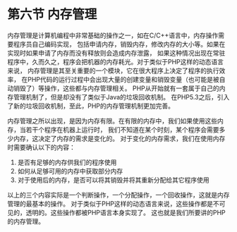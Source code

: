 # 第六节 内存管理

内存管理是计算机编程中非常基础的操作之一，如在C/C++语言中，内存操作需要程序员自己编码实现，
包括申请内存，销毁内存，修改内存的大小等。如果在实现时如果申请了内存而没有释放则会造成内存泄露，
如果这种情况出现在常驻程序中，久而久之，程序会把机器的内存耗光。对于类似于PHP这样的动态语言来说，
内存管理是其至关重要的一个模块，它在很大程序上决定了程序的执行效率，
在PHP代码的运行过程中会出现大量的创建变量和销毁变量（也可能是被自动销毁了）等操作，这些都与内存管理相关。
PHP从开始就有一套属于自己的内存管理机制了，但是却没有了类似于Java的垃圾回收机制。
在PHP5.3之后，引入了新的垃圾回收机制，至此，PHP的内存管理机制更加完善。

内存管理之所以出现，是因为内存有限。在有限的内存中，我们如果使用这些内存，当若干个程序在机器上运行时，
我们不知道在某个时刻，某个程序会需要多少内存，这决定了内存的需求是变化的。
对于变化的内存需求，我们在使用内存时需要确认以下的内容：

1. 是否有足够的内存供我们的程序使用
1. 如何从足够可用的内存中获取部分内存
1. 对于使用后的内存，是否可以将其销毁并将其重新分配给其它程序使用

以上的三个内容实际是一个判断操作，一个分配操作，一个回收操作，这就是内存管理的最基本的操作。
对于类似于PHP这样的动态语言来说，这些操作都是不可见的，透明的。这些操作都被PHP语言本身实现了。
这也就是我们所要讲的PHP的内存管理。

